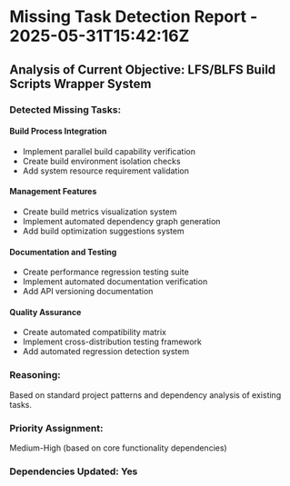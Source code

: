 # Missing Task Detection Report - 2025-05-31T15:42:16Z

## Analysis of Current Objective: LFS/BLFS Build Scripts Wrapper System

### Detected Missing Tasks:

#### Build Process Integration
- Implement parallel build capability verification
- Create build environment isolation checks
- Add system resource requirement validation

#### Management Features
- Create build metrics visualization system
- Implement automated dependency graph generation
- Add build optimization suggestions system

#### Documentation and Testing
- Create performance regression testing suite
- Implement automated documentation verification
- Add API versioning documentation

#### Quality Assurance
- Create automated compatibility matrix
- Implement cross-distribution testing framework
- Add automated regression detection system

### Reasoning:
Based on standard project patterns and dependency analysis of existing tasks.

### Priority Assignment:
Medium-High (based on core functionality dependencies)

### Dependencies Updated: Yes

